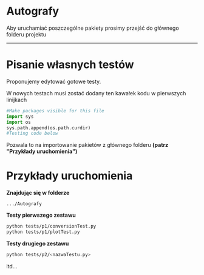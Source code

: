 # Autografy
Aby uruchamiać poszczególne pakiety prosimy przejść do głównego folderu projektu

---


# Pisanie własnych testów
Proponujemy edytować gotowe testy.

W nowych testach musi zostać dodany ten kawałek kodu w pierwszych linijkach
```python
#Make packages visible for this file
import sys
import os
sys.path.append(os.path.curdir)
#Testing code below
```
Pozwala to na importowanie pakietów z głównego folderu **(patrz "Przykłady uruchomienia")** 


# Przykłady uruchomienia

**Znajdując się w folderze**
```
.../Autografy
```

**Testy pierwszego zestawu**
```bash
python tests/p1/conversionTest.py
python tests/p1/plotTest.py
```

**Testy drugiego zestawu**
```bash
python tests/p2/<nazwaTestu.py>
```

itd...
